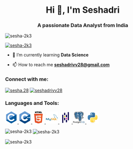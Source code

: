 <h1 align="center">Hi 👋, I'm Seshadri</h1>
<h3 align="center">A passionate Data Analyst from India</h3>

<p align="left"> <img src="https://komarev.com/ghpvc/?username=sesha-2k3&label=Profile%20views&color=0e75b6&style=flat" alt="sesha-2k3" /> </p>

<p align="left"> <a href="https://github.com/ryo-ma/github-profile-trophy"><img src="https://github-profile-trophy.vercel.app/?username=sesha-2k3" alt="sesha-2k3" /></a> </p>

- 🌱 I’m currently learning **Data Science**

- 📫 How to reach me **seshadrivv28@gmail.com**

<h3 align="left">Connect with me:</h3>
<p align="left">
<a href="https://instagram.com/sesha.28" target="blank"><img align="center" src="https://raw.githubusercontent.com/rahuldkjain/github-profile-readme-generator/master/src/images/icons/Social/instagram.svg" alt="sesha.28" height="30" width="40" /></a>
<a href="https://www.hackerrank.com/seshadrivv28" target="blank"><img align="center" src="https://raw.githubusercontent.com/rahuldkjain/github-profile-readme-generator/master/src/images/icons/Social/hackerrank.svg" alt="seshadrivv28" height="30" width="40" /></a>
</p>

<h3 align="left">Languages and Tools:</h3>
<p align="left"> <a href="https://www.cprogramming.com/" target="_blank" rel="noreferrer"> <img src="https://raw.githubusercontent.com/devicons/devicon/master/icons/c/c-original.svg" alt="c" width="40" height="40"/> </a> <a href="https://www.w3schools.com/cpp/" target="_blank" rel="noreferrer"> <img src="https://raw.githubusercontent.com/devicons/devicon/master/icons/cplusplus/cplusplus-original.svg" alt="cplusplus" width="40" height="40"/> </a> <a href="https://www.w3.org/html/" target="_blank" rel="noreferrer"> <img src="https://raw.githubusercontent.com/devicons/devicon/master/icons/html5/html5-original-wordmark.svg" alt="html5" width="40" height="40"/> </a> <a href="https://www.mysql.com/" target="_blank" rel="noreferrer"> <img src="https://raw.githubusercontent.com/devicons/devicon/master/icons/mysql/mysql-original-wordmark.svg" alt="mysql" width="40" height="40"/> </a> <a href="https://pandas.pydata.org/" target="_blank" rel="noreferrer"> <img src="https://raw.githubusercontent.com/devicons/devicon/2ae2a900d2f041da66e950e4d48052658d850630/icons/pandas/pandas-original.svg" alt="pandas" width="40" height="40"/> </a> <a href="https://www.postgresql.org" target="_blank" rel="noreferrer"> <img src="https://raw.githubusercontent.com/devicons/devicon/master/icons/postgresql/postgresql-original-wordmark.svg" alt="postgresql" width="40" height="40"/> </a> <a href="https://www.python.org" target="_blank" rel="noreferrer"> <img src="https://raw.githubusercontent.com/devicons/devicon/master/icons/python/python-original.svg" alt="python" width="40" height="40"/> </a> </p>

<p><img align="left" src="https://github-readme-stats.vercel.app/api/top-langs?username=sesha-2k3&show_icons=true&locale=en&layout=compact" alt="sesha-2k3" /></p>

<p>&nbsp;<img align="center" src="https://github-readme-stats.vercel.app/api?username=sesha-2k3&show_icons=true&locale=en" alt="sesha-2k3" /></p>

<p><img align="center" src="https://github-readme-streak-stats.herokuapp.com/?user=sesha-2k3&" alt="sesha-2k3" /></p>

